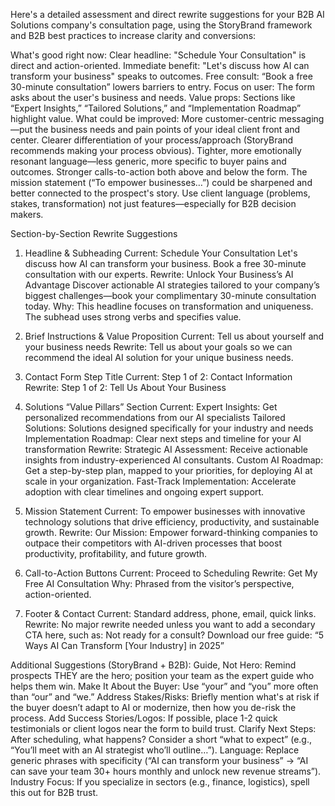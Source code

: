 Here's a detailed assessment and direct rewrite suggestions for your B2B AI Solutions company's consultation page, using the StoryBrand framework and B2B best practices to increase clarity and conversions:

What's good right now:
Clear headline: "Schedule Your Consultation" is direct and action-oriented.
Immediate benefit: "Let's discuss how AI can transform your business" speaks to outcomes.
Free consult: “Book a free 30-minute consultation” lowers barriers to entry.
Focus on user: The form asks about the user's business and needs.
Value props: Sections like “Expert Insights,” “Tailored Solutions,” and “Implementation Roadmap” highlight value.
What could be improved:
More customer-centric messaging—put the business needs and pain points of your ideal client front and center.
Clearer differentiation of your process/approach (StoryBrand recommends making your process obvious).
Tighter, more emotionally resonant language—less generic, more specific to buyer pains and outcomes.
Stronger calls-to-action both above and below the form.
The mission statement (“To empower businesses…”) could be sharpened and better connected to the prospect's story.
Use client language (problems, stakes, transformation) not just features—especially for B2B decision makers.

Section-by-Section Rewrite Suggestions
1. Headline & Subheading
Current:
Schedule Your Consultation
Let's discuss how AI can transform your business. Book a free 30-minute consultation with our experts.
Rewrite:
Unlock Your Business’s AI Advantage
Discover actionable AI strategies tailored to your company’s biggest challenges—book your complimentary 30-minute consultation today.
Why: This headline focuses on transformation and uniqueness. The subhead uses strong verbs and specifies value.

2. Brief Instructions & Value Proposition
Current:
Tell us about yourself and your business needs
Rewrite:
Tell us about your goals so we can recommend the ideal AI solution for your unique business needs.

3. Contact Form Step Title
Current:
Step 1 of 2: Contact Information
Rewrite:
Step 1 of 2: Tell Us About Your Business

4. Solutions “Value Pillars” Section
Current:
Expert Insights: Get personalized recommendations from our AI specialists
Tailored Solutions: Solutions designed specifically for your industry and needs
Implementation Roadmap: Clear next steps and timeline for your AI transformation
Rewrite:
Strategic AI Assessment: Receive actionable insights from industry-experienced AI consultants.
Custom AI Roadmap: Get a step-by-step plan, mapped to your priorities, for deploying AI at scale in your organization.
Fast-Track Implementation: Accelerate adoption with clear timelines and ongoing expert support.

5. Mission Statement
Current:
To empower businesses with innovative technology solutions that drive efficiency, productivity, and sustainable growth.
Rewrite:
Our Mission: Empower forward-thinking companies to outpace their competitors with AI-driven processes that boost productivity, profitability, and future growth.

6. Call-to-Action Buttons
Current:
Proceed to Scheduling
Rewrite:
Get My Free AI Consultation
Why: Phrased from the visitor’s perspective, action-oriented.

7. Footer & Contact
Current:
Standard address, phone, email, quick links.
Rewrite:
No major rewrite needed unless you want to add a secondary CTA here, such as:
Not ready for a consult? Download our free guide: “5 Ways AI Can Transform [Your Industry] in 2025”

Additional Suggestions (StoryBrand + B2B):
Guide, Not Hero: Remind prospects THEY are the hero; position your team as the expert guide who helps them win.
Make It About the Buyer: Use “your” and “you” more often than “our” and “we.”
Address Stakes/Risks: Briefly mention what's at risk if the buyer doesn’t adapt to AI or modernize, then how you de-risk the process.
Add Success Stories/Logos: If possible, place 1-2 quick testimonials or client logos near the form to build trust.
Clarify Next Steps: After scheduling, what happens? Consider a short “what to expect” (e.g., “You’ll meet with an AI strategist who’ll outline…”).
Language: Replace generic phrases with specificity (“AI can transform your business” → “AI can save your team 30+ hours monthly and unlock new revenue streams”).
Industry Focus: If you specialize in sectors (e.g., finance, logistics), spell this out for B2B trust.
